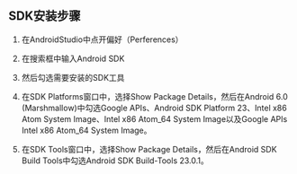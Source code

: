 ## SDK安装步骤
1. 在AndroidStudio中点开偏好（Perferences）

2. 在搜索框中输入Android SDK

3. 然后勾选需要安装的SDK工具 
4. 在SDK Platforms窗口中，选择Show Package Details，然后在Android 6.0 (Marshmallow)中勾选Google APIs、Android SDK Platform 23、Intel x86 Atom System Image、Intel x86 Atom_64 System Image以及Google APIs Intel x86 Atom_64 System Image。

5. 在SDK Tools窗口中，选择Show Package Details，然后在Android SDK Build Tools中勾选Android SDK Build-Tools 23.0.1。